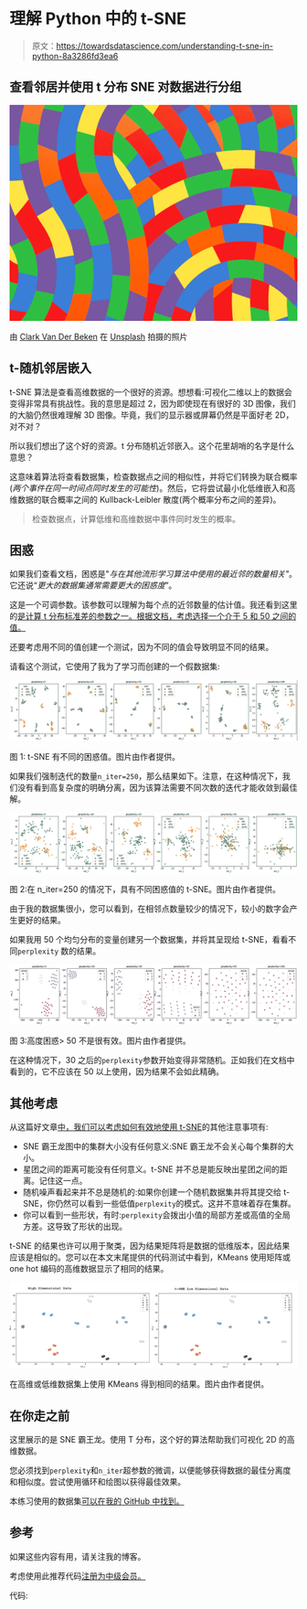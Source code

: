 # 理解 Python 中的 t-SNE

> 原文：<https://towardsdatascience.com/understanding-t-sne-in-python-8a3286fd3ea6>

## 查看邻居并使用 t 分布 SNE 对数据进行分组

![](img/d822705806f36e25b80b43dab2af7b0b.png)

由 [Clark Van Der Beken](https://unsplash.com/@snapsbyclark?utm_source=unsplash&utm_medium=referral&utm_content=creditCopyText) 在 [Unsplash](https://unsplash.com/s/photos/patterns?utm_source=unsplash&utm_medium=referral&utm_content=creditCopyText) 拍摄的照片

## t-随机邻居嵌入

t-SNE 算法是查看高维数据的一个很好的资源。想想看:可视化二维以上的数据会变得非常具有挑战性。我的意思是超过 2，因为即使现在有很好的 3D 图像，我们的大脑仍然很难理解 3D 图像。毕竟，我们的显示器或屏幕仍然是平面好老 2D，对不对？

所以我们想出了这个好的资源。t 分布随机近邻嵌入。这个花里胡哨的名字是什么意思？

这意味着算法将查看数据集，检查数据点之间的相似性，并将它们转换为联合概率(*两个事件在同一时间点同时发生的可能性*)。然后，它将尝试最小化低维嵌入和高维数据的联合概率之间的 Kullback-Leibler 散度(两个概率分布之间的差异)。

> 检查数据点，计算低维和高维数据中事件同时发生的概率。

## 困惑

如果我们查看文档，困惑是"*与在其他流形学习算法中使用的最近邻的数量相关"*。它还说“*更大的数据集通常需要更大的困惑度*”。

这是一个可调参数。该参数可以理解为每个点的近邻数量的估计值。我还看到这里的[是计算 t 分布标准差的参数之一。根据文档，考虑选择一个介于 5 和 50 之间的值。](https://medium.com/towards-data-science/understanding-t-sne-by-implementing-2baf3a987ab3)

还要考虑用不同的值创建一个测试，因为不同的值会导致明显不同的结果。

请看这个测试，它使用了我为了学习而创建的一个假数据集:

![](img/abbb29acf6f9b81f68fe8f601cd61dd8.png)

图 1: t-SNE 有不同的困惑值。图片由作者提供。

如果我们强制迭代的数量`n_iter=250`，那么结果如下。注意，在这种情况下，我们没有看到高复杂度的明确分离，因为该算法需要不同次数的迭代才能收敛到最佳解。

![](img/9f6641a33802e8d69faf55ce217f1700.png)

图 2:在 n_iter=250 的情况下，具有不同困惑值的 t-SNE。图片由作者提供。

由于我的数据集很小，您可以看到，在相邻点数量较少的情况下，较小的数字会产生更好的结果。

如果我用 50 个均匀分布的变量创建另一个数据集，并将其呈现给 t-SNE，看看不同`perplexity` 数的结果。

![](img/3584ce7bd3ccd98455b0b5b11c70a3dd.png)

图 3:高度困惑> 50 不是很有效。图片由作者提供。

在这种情况下，30 之后的`perplexity`参数开始变得非常随机。正如我们在文档中看到的，它不应该在 50 以上使用，因为结果不会如此精确。

## 其他考虑

从这篇好文章[中，我们可以考虑如何有效地使用 t-SNE](https://distill.pub/2016/misread-tsne/)的其他注意事项有:

*   SNE 霸王龙图中的集群大小没有任何意义:SNE 霸王龙不会关心每个集群的大小。
*   星团之间的距离可能没有任何意义。t-SNE 并不总是能反映出星团之间的距离。记住这一点。
*   随机噪声看起来并不总是随机的:如果你创建一个随机数据集并将其提交给 t-SNE，你仍然可以看到一些低值`perplexity`的模式。这并不意味着存在集群。
*   你可以看到一些形状，有时:`perplexity`会拨出小值的局部方差或高值的全局方差。这导致了形状的出现。

t-SNE 的结果也许可以用于聚类，因为结果矩阵将是数据的低维版本，因此结果应该是相似的。您可以在本文末尾提供的代码测试中看到，KMeans 使用矩阵或 one hot 编码的高维数据显示了相同的结果。

![](img/68e867a646b17ac1835794785d764471.png)

在高维或低维数据集上使用 KMeans 得到相同的结果。图片由作者提供。

## 在你走之前

这里展示的是 SNE 霸王龙。使用 T 分布，这个好的算法帮助我们可视化 2D 的高维数据。

您必须找到`perplexity`和`n_iter`超参数的微调，以便能够获得数据的最佳分离度和相似度。尝试使用循环和绘图以获得最佳效果。

本练习使用的数据集[可以在我的 GitHub 中找到。](https://github.com/gurezende/Studying/tree/master/Python/t-SNE)

## 参考

[](https://distill.pub/2016/misread-tsne/)  [](https://scikit-learn.org/stable/modules/generated/sklearn.manifold.TSNE.html)  [](/understanding-t-sne-by-implementing-2baf3a987ab3)  [](https://scikit-learn.org/stable/auto_examples/manifold/plot_t_sne_perplexity.html#sphx-glr-auto-examples-manifold-plot-t-sne-perplexity-py)  

如果这些内容有用，请关注我的博客。

[](https://gustavorsantos.medium.com/)  

考虑使用此推荐代码[注册为中级会员。](https://gustavorsantos.medium.com/membership)

代码: